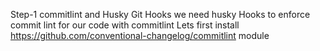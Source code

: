 Step-1 commitlint and Husky Git Hooks
we need husky Hooks to enforce commit lint for our code with commitlint Lets first install https://github.com/conventional-changelog/commitlint module
